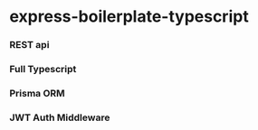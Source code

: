 # express-boilerplate-typescript

### REST api

### Full Typescript

### Prisma ORM

### JWT Auth Middleware


